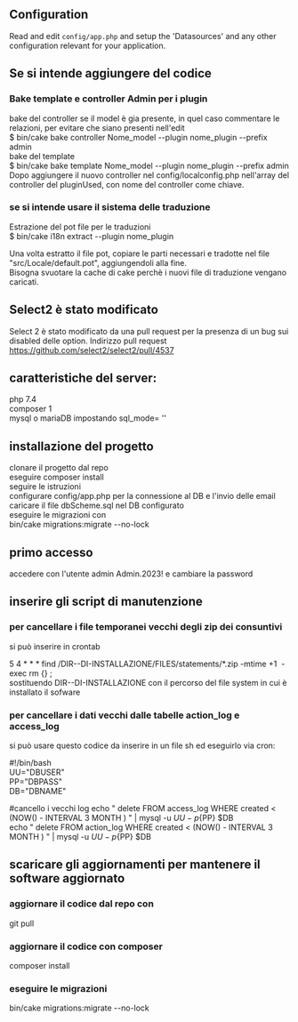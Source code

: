 
## Configuration

Read and edit `config/app.php` and setup the 'Datasources' and any other
configuration relevant for your application.

## Se si intende aggiungere del codice 
### Bake template e controller Admin per i plugin
bake del controller se il model è gia presente, in quel caso commentare le relazioni,
per evitare che siano presenti nell'edit  
$ bin/cake bake controller Nome_model --plugin nome_plugin --prefix admin  
bake del template  
$ bin/cake bake template Nome_model --plugin nome_plugin --prefix admin  
Dopo aggiungere il nuovo controller nel config/localconfig.php nell'array del controller del
pluginUsed, con nome del controller come chiave.  
### se si intende usare il sistema delle traduzione
Estrazione del pot file per le traduzioni  
$ bin/cake i18n extract --plugin nome_plugin  

Una volta estratto il file pot, copiare le parti necessari e tradotte nel file  
"src/Locale/default.pot", aggiungendoli alla fine.  
Bisogna svuotare la cache di cake perchè i nuovi file di traduzione vengano caricati.  

## Select2 è stato modificato  
Select 2  è stato modificato da una pull request per la presenza di un bug sui disabled
delle option. Indirizzo pull request https://github.com/select2/select2/pull/4537 

##  caratteristiche del server: 
php 7.4  
composer 1  
mysql o mariaDB impostando sql_mode= ''  

## installazione del progetto
 clonare il progetto dal repo  
 eseguire composer install  
 seguire le istruzioni  
 configurare config/app.php per la connessione al DB e l'invio delle email  
 caricare il file dbScheme.sql nel DB configurato  
 eseguire le migrazioni con  
 bin/cake migrations:migrate --no-lock  

## primo accesso
accedere con l'utente admin Admin.2023! e cambiare la password  

## inserire gli script di manutenzione
### per cancellare i file temporanei vecchi degli zip dei consuntivi
si può inserire in crontab 

5 4 * * * find /DIR--DI-INSTALLAZIONE/FILES/statements/*.zip -mtime +1  -exec rm {} \;  
sostituendo DIR--DI-INSTALLAZIONE con il percorso del file system in cui è installato il sofware  

### per cancellare i dati vecchi dalle tabelle action_log e access_log
si può usare questo codice da inserire in un file sh ed eseguirlo via cron: 
  
#!/bin/bash  
UU="DBUSER"  
PP="DBPASS"  
DB="DBNAME"  

#cancello  i vecchi log
echo " delete FROM  access_log WHERE  created < (NOW() - INTERVAL 3 MONTH ) " |  mysql -u $UU -p${PP} $DB  
echo " delete FROM  action_log WHERE  created < (NOW() - INTERVAL 3 MONTH ) " |  mysql -u $UU -p${PP} $DB  

## scaricare gli aggiornamenti per mantenere il software aggiornato
### aggiornare il codice dal repo con
git pull  
### aggiornare il codice con composer
composer install  
### eseguire le migrazioni
bin/cake migrations:migrate --no-lock  
